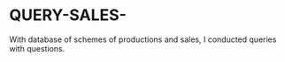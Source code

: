 # QUERY-SALES-
With database of schemes of productions and sales, I conducted queries with questions.
